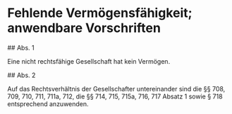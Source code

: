 # Fehlende Vermögensfähigkeit; anwendbare Vorschriften



\#\# Abs. 1

 Eine nicht rechtsfähige Gesellschaft hat kein Vermögen.

\#\# Abs. 2

 Auf das Rechtsverhältnis der Gesellschafter untereinander sind die §§ 708, 709, 710, 711, 711a, 712, die §§ 714, 715, 715a, 716, 717 Absatz 1 sowie § 718 entsprechend anzuwenden. 

